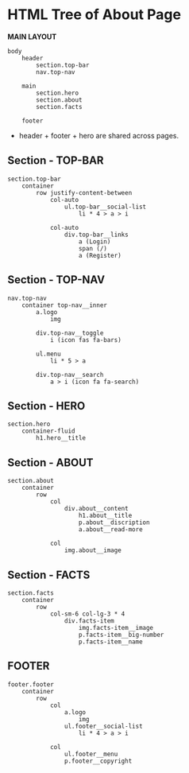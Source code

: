 # HTML Tree of About Page

**MAIN LAYOUT**

```
body
    header
        section.top-bar
        nav.top-nav

    main
        section.hero
        section.about
        section.facts

    footer
```

- header + footer + hero are shared across pages.

## Section - TOP-BAR

```
section.top-bar
    container
        row justify-content-between
            col-auto
                ul.top-bar__social-list
                    li * 4 > a > i

            col-auto
                div.top-bar__links
                    a (Login)
                    span (/)
                    a (Register)
```

## Section - TOP-NAV

```
nav.top-nav
    container top-nav__inner
        a.logo
            img

        div.top-nav__toggle
            i (icon fas fa-bars)

        ul.menu
            li * 5 > a

        div.top-nav__search
            a > i (icon fa fa-search)
```

## Section - HERO

```
section.hero
    container-fluid
        h1.hero__title
```

## Section - ABOUT

```
section.about
    container
        row
            col
                div.about__content
                    h1.about__title
                    p.about__discription
                    a.about__read-more

            col
                img.about__image
```

## Section - FACTS

```
section.facts
    container
        row
            col-sm-6 col-lg-3 * 4
                div.facts-item
                    img.facts-item__image
                    p.facts-item__big-number
                    p.facts-item__name
```

## FOOTER

```
footer.footer
    container
        row
            col
                a.logo
                    img
                ul.footer__social-list
                    li * 4 > a > i

            col
                ul.footer__menu
                p.footer__copyright

```
